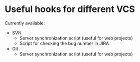 # Useful hooks for different VCS

Currently available:

*   SVN
    - Server synchronization script (useful for web projects)
    - Script for checking the bug number in JIRA
*   Git
    - Server synchronization script (useful for web projects)
